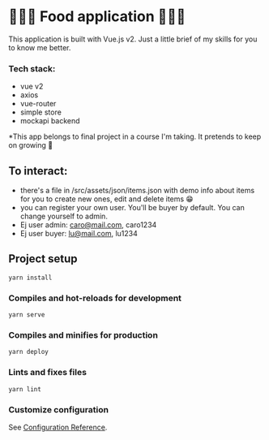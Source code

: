 # 🍣🍦🧁 Food application 🍔🍟🍕

This application is built with Vue.js v2. Just a little brief of my skills for you to know me better.

### Tech stack:

- vue v2
- axios
- vue-router
- simple store
- mockapi backend

\*This app belongs to final project in a course I'm taking. It pretends to keep on growing 🌸

## To interact:

- there's a file in /src/assets/json/items.json with demo info about items for you to create new ones, edit and delete items 😁
- you can register your own user. You'll be buyer by default. You can change yourself to admin.
- Ej user admin: caro@mail.com, caro1234
- Ej user buyer: lu@mail.com, lu1234

## Project setup

```
yarn install
```

### Compiles and hot-reloads for development

```
yarn serve
```

### Compiles and minifies for production

```
yarn deploy
```

### Lints and fixes files

```
yarn lint
```

### Customize configuration

See [Configuration Reference](https://cli.vuejs.org/config/).
